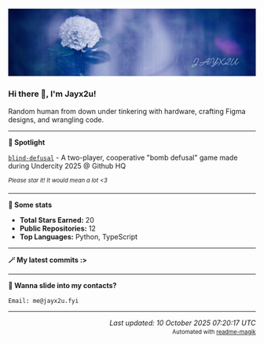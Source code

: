 [![Github Banner](https://github.com/Jayx2u/jayx2u/blob/main/jayx2u-github-banner.png?raw=true)](https://jayx2u.carrd.co)

### Hi there 👋, I'm Jayx2u!

Random human from down under tinkering with hardware, crafting Figma designs, and wrangling code.

---

**💫 Spotlight**

[`blind-defusal`](https://github.com/Jayx2u/blind-defusal) - A two-player, cooperative "bomb defusal" game made during Undercity 2025 @ Github HQ

<sup>*Please star it! It would mean a lot <3*</sup>

---

**📡 Some stats**
- **Total Stars Earned:** 20
- **Public Repositories:** 12
- **Top Languages:** Python, TypeScript

---

**🪄 My latest commits :>**


---

**📮 Wanna slide into my contacts?**
```text
Email: me@jayx2u.fyi
```

---

<p align="right">
  <em>Last updated: 10 October 2025 07:20:17 UTC</em>
  <br>
  <small>Automated with <a href="https://github.com/Jayx2u/readme-magik">readme-magik</a></small>
</p>